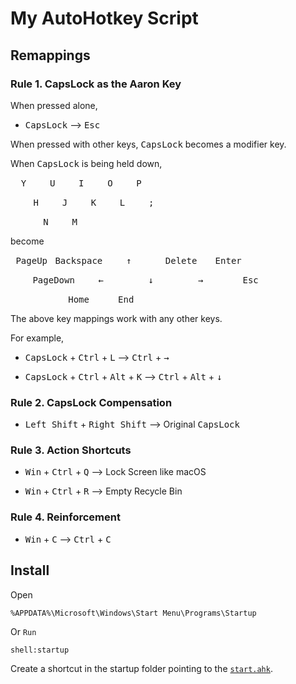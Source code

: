 # My AutoHotkey Script

## Remappings

### Rule 1. CapsLock as the Aaron Key

When pressed alone,

- <kbd>CapsLock</kbd> ⟶ <kbd>Esc</kbd>

When pressed with other keys, <kbd>CapsLock</kbd> becomes a modifier key.

When <kbd>CapsLock</kbd> is being held down,

<kbd>&nbsp;&nbsp;Y&nbsp;&nbsp;</kbd> <kbd>&nbsp;&nbsp;U&nbsp;&nbsp;</kbd> <kbd>&nbsp;&nbsp;I&nbsp;&nbsp;</kbd> <kbd>&nbsp;&nbsp;O&nbsp;&nbsp;</kbd> <kbd>&nbsp;&nbsp;P&nbsp;&nbsp;</kbd>

&nbsp;&nbsp;&nbsp;&nbsp; <kbd>&nbsp;&nbsp;H&nbsp;&nbsp;</kbd> <kbd>&nbsp;&nbsp;J&nbsp;&nbsp;</kbd> <kbd>&nbsp;&nbsp;K&nbsp;&nbsp;</kbd> <kbd>&nbsp;&nbsp;L&nbsp;&nbsp;</kbd> <kbd>&nbsp;&nbsp;;&nbsp;&nbsp;</kbd>

&nbsp;&nbsp;&nbsp;&nbsp;&nbsp;&nbsp;&nbsp;&nbsp; <kbd>&nbsp;&nbsp;N&nbsp;&nbsp;</kbd> <kbd>&nbsp;&nbsp;M&nbsp;&nbsp;</kbd>

become

<kbd>&nbsp;PageUp&nbsp;</kbd> <kbd>Backspace</kbd> <kbd>&nbsp;&nbsp;&nbsp;&nbsp;↑&nbsp;&nbsp;&nbsp;&nbsp;</kbd> <kbd>&nbsp;&nbsp;Delete&nbsp;</kbd> <kbd>&nbsp;&nbsp;Enter&nbsp;&nbsp;</kbd>

&nbsp;&nbsp;&nbsp;&nbsp;&nbsp;&nbsp;&nbsp;&nbsp; <kbd>PageDown</kbd> <kbd>&nbsp;&nbsp;&nbsp;&nbsp;←&nbsp;&nbsp;&nbsp;&nbsp;</kbd> <kbd>&nbsp;&nbsp;&nbsp;&nbsp;↓&nbsp;&nbsp;&nbsp;&nbsp;</kbd> <kbd>&nbsp;&nbsp;&nbsp;&nbsp;→&nbsp;&nbsp;&nbsp;&nbsp;</kbd> <kbd>&nbsp;&nbsp;&nbsp;Esc&nbsp;&nbsp;&nbsp;</kbd>

&nbsp;&nbsp;&nbsp;&nbsp;&nbsp;&nbsp;&nbsp;&nbsp;&nbsp;&nbsp;&nbsp;&nbsp;&nbsp;&nbsp;&nbsp;&nbsp; <kbd>&nbsp;&nbsp;&nbsp;Home&nbsp;&nbsp;</kbd> <kbd>&nbsp;&nbsp;&nbsp;End&nbsp;&nbsp;&nbsp;</kbd>

The above key mappings work with any other keys.

For example,

- <kbd>CapsLock</kbd> + <kbd>Ctrl</kbd> + <kbd>L</kbd> ⟶ <kbd>Ctrl</kbd> + <kbd>→</kbd>

- <kbd>CapsLock</kbd> + <kbd>Ctrl</kbd> + <kbd>Alt</kbd> + <kbd>K</kbd> ⟶ <kbd>Ctrl</kbd> + <kbd>Alt</kbd> + <kbd>↓</kbd>

### Rule 2. CapsLock Compensation

- <kbd>Left Shift</kbd> + <kbd>Right Shift</kbd> ⟶ Original <kbd>CapsLock</kbd>

### Rule 3. Action Shortcuts

- <kbd>Win</kbd> + <kbd>Ctrl</kbd> + <kbd>Q</kbd> ⟶ Lock Screen like macOS

- <kbd>Win</kbd> + <kbd>Ctrl</kbd> + <kbd>R</kbd> ⟶ Empty Recycle Bin

### Rule 4. Reinforcement

- <kbd>Win</kbd> + <kbd>C</kbd> ⟶ <kbd>Ctrl</kbd> + <kbd>C</kbd>

## Install

Open

```
%APPDATA%\Microsoft\Windows\Start Menu\Programs\Startup
```

Or `Run`

```
shell:startup
```

Create a shortcut in the startup folder pointing to the [`start.ahk`](./start.ahk).

